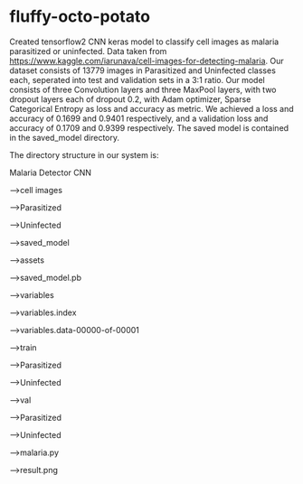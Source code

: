 # fluffy-octo-potato
Created tensorflow2 CNN keras model to classify cell images as malaria parasitized or uninfected.
Data taken from https://www.kaggle.com/iarunava/cell-images-for-detecting-malaria.
Our dataset consists of 13779 images in Parasitized and Uninfected classes each, seperated into test and validation sets in a 3:1 ratio.
Our model consists of three Convolution layers and three MaxPool layers, with two dropout layers each of dropout 0.2, with Adam optimizer, Sparse Categorical Entropy as loss and accuracy as metric.
We achieved a loss and accuracy of 0.1699 and 0.9401 respectively, and a validation loss and accuracy of 0.1709 and 0.9399 respectively.
The saved model is contained in the saved_model directory.


The directory structure in our system is:

 Malaria Detector CNN

-->cell images

-->Parasitized

-->Uninfected

-->saved_model

-->assets

-->saved_model.pb

-->variables

-->variables.index

-->variables.data-00000-of-00001

-->train

-->Parasitized

-->Uninfected

-->val

-->Parasitized

-->Uninfected

-->malaria.py

-->result.png
